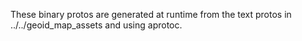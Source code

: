 These binary protos are generated at runtime from the text protos in ../../geoid_map_assets and
using aprotoc.